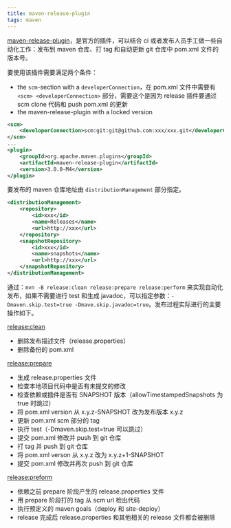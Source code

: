 ```yaml
---
title: maven-release-plugin
tags: maven
---
```


[maven-release-plugin](https://maven.apache.org/maven-release/maven-release-plugin/)，是官方的插件，可以结合 ci 或者发布人员手工做一些自动化工作：发布到 maven 仓库、打 tag 和自动更新 git 仓库中 pom.xml 文件的版本号。



要使用该插件需要满足两个条件：

-   the `scm`-section with a `developerConnection`，在 pom.xml 文件中需要有 `<scm> <developerConnection>` 部分，需要这个是因为 release 插件要通过 scm clone 代码和 push pom.xml 的更新
-   the maven-release-plugin with a locked version

```xml
<scm>
    <developerConnection>scm:git:git@github.com:xxx/xxx.git</developerConnection>
</scm>
...
<plugin>
    <groupId>org.apache.maven.plugins</groupId>
    <artifactId>maven-release-plugin</artifactId>
    <version>3.0.0-M4</version>
</plugin>
```



要发布的 maven 仓库地址由 `distributionManagement` 部分指定。

```xml
<distributionManagement>
    <repository>
        <id>xxx</id>
        <name>Releases</name>
        <url>http://xxx</url>
    </repository>
    <snapshotRepository>
        <id>xxx</id>
        <name>snapshots</name>
        <url>http://xxx</url>
    </snapshotRepository>
</distributionManagement>
```



通过：`mvn -B release:clean release:prepare release:perform` 来实现自动化发布，如果不需要进行 test 和生成 javadoc，可以指定参数：`-Dmaven.skip.test=true -Dmave.skip.javadoc=true`。发布过程实际进行的主要操作如下。

[release:clean](https://maven.apache.org/maven-release/maven-release-plugin/examples/clean-release.html)

-   删除发布描述文件（release.properties）
-   删除备份的 pom.xml

[release:prepare](https://maven.apache.org/maven-release/maven-release-plugin/examples/prepare-release.html)

-   生成 release.properties 文件
-   检查本地项目代码中是否有未提交的修改
-   检查依赖或插件是否有 SNAPSHOT 版本（allowTimestampedSnapshots 为 true 时跳过）
-   将 pom.xml version 从 x.y.z-SNAPSHOT 改为发布版本 x.y.z
-   更新 pom.xml scm 部分的 tag
-   执行 test（-Dmaven.skip.test=true 可以跳过）
-   提交 pom.xml 修改并 push 到 git 仓库
-   打 tag 并 push 到 git 仓库
-   将 pom.xml verson 从 x.y.z 改为 x.y.z+1-SNAPSHOT
-   提交 pom.xml 修改并再次 push 到 git 仓库

[release:preform](https://maven.apache.org/maven-release/maven-release-plugin/examples/perform-release.html)

-   依赖之前 prepare 阶段产生的 release.properties 文件
-   用 prepare 阶段打的 tag 从 scm url 检出代码
-   执行预定义的 maven goals（deploy 和 site-deploy）
-   release 完成后 release.properties 和其他相关的 release 文件都会被删除

